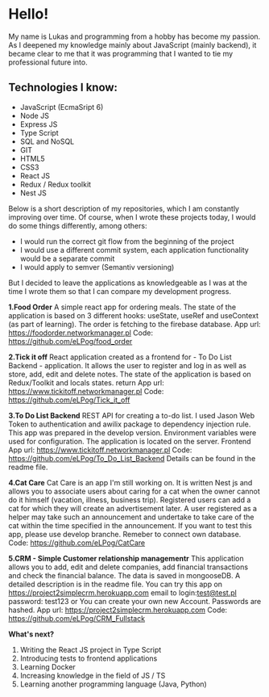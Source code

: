  # Hello!  #
  My name is Lukas and programming from a hobby has become my passion. As I deepened my knowledge mainly about JavaScript (mainly backend), it became clear to me that it was programming that I wanted to tie my professional future into.
  
   ## Technologies I know: ##
  * JavaScript (EcmaSript 6)
  * Node JS
  * Express JS
  * Type Script
  * SQL and NoSQL
  * GIT 
  * HTML5
  * CSS3
  * React JS
  * Redux / Redux toolkit
  * Nest JS
  
   Below is a short description of my repositories, which I am constantly improving over time. 
  Of course, when I wrote these projects today, I would do some things differently, among others: 
  * I would run the correct git flow from the beginning of the project
  * I would use a different commit system, each application functionality would be a separate commit
  * I would apply to semver (Semantiv versioning)
    
   But I decided to leave the applications as knowledgeable as I was at the time I wrote them so that I can compare my development progress.
    
  **1.Food Order**
  A simple react app for ordering meals. The state of the application is based on 3 different hooks: useState, useRef and useContext (as part of learning). The order is fetching to the firebase database.
  App url: https://foodorder.networkmanager.pl
  Code: https://github.com/eLPog/food_order
  
  **2.Tick it off**
     React application created as a frontend for - To Do List Backend - application. It allows the user to register and log in as well as store, add, edit and delete notes. The state of the application is based on Redux/Toolkit and locals states.  return
   App url:  https://www.tickitoff.networkmanager.pl
   Code: https://github.com/eLPog/Tick_it_off
     
  **3.To Do List Backend**
    REST API for creating a to-do list. I used Jason Web Token to authentication and awilix package to dependency injection rule. This app was prepared in the develop version. Environment variables were used for configuration. The application is located on the server.
   Frontend App url:  https://www.tickitoff.networkmanager.pl
   Code: https://github.com/eLPog/To_Do_List_Backend
     Details can be found in the readme file.
    
  **4.Cat Care**
    Cat Care is an app I'm still working on. It is written Nest js and allows you to associate users about caring for a cat when the owner cannot do it himself (vacation, illness, business trip). Registered users can add a cat for which they will create an advertisement later. A user registered as a helper may take such an announcement and undertake to take care of the cat within the time specified in the announcement. If you want to test this app, please use develop branche. Remeber to connect own database. 
    Code: https://github.com/eLPog/CatCare
    
   **5.CRM - Simple Customer relationship managementr**
       This application allows you to add, edit and delete companies, add financial transactions and check the financial balance. The data is saved in mongooseDB. A detailed description is in the readme file. You can try this app on https://project2simplecrm.herokuapp.com email to login:test@test.pl password: test123 or You can create your own new Account. Passwords are hashed.
       App url: https://project2simplecrm.herokuapp.com
       Code:   https://github.com/eLPog/CRM_Fullstack
     
    
 **What's next?**
  1. Writing the React JS project in Type Script
  2. Introducing tests to frontend applications
  3. Learning Docker
  4. Increasing knowledge in the field of JS / TS
  5. Learning another programming language (Java, Python)
    
